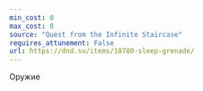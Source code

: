 ```yaml
---
min_cost: 0
max_cost: 0
source: "Quest from the Infinite Staircase"
requires_attunement: False
url: https://dnd.su/items/10780-sleep-grenade/
---
```


Оружие